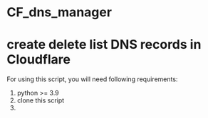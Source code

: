 # CF_dns_manager
create delete list DNS records in Cloudflare
========================
For using this script, you will need following requirements:
1. python >= 3.9
2. clone this script
3. 
